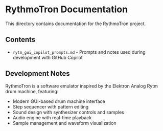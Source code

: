 # RythmoTron Documentation

This directory contains documentation for the RythmoTron project.

## Contents

- `rytm_gui_copilot_prompts.md` - Prompts and notes used during development with GitHub Copilot

## Development Notes

RythmoTron is a software emulator inspired by the Elektron Analog Rytm drum machine, featuring:

- Modern GUI-based drum machine interface
- Step sequencer with pattern editing
- Sound design with synthesizer controls and samples
- Audio engine with real-time playback
- Sample management and waveform visualization
